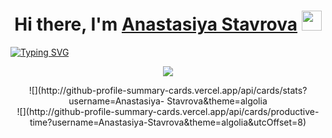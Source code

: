 <h1 align="center">Hi there, I'm <a href="https://vk.com/an_stavrova" target="_blank">Anastasiya Stavrova</a> 
<img src="https://github.com/blackcater/blackcater/raw/main/images/Hi.gif" height="32"/></h1>

[![Typing SVG](https://readme-typing-svg.herokuapp.com?font=Fira+Code&size=30&duration=10000&pause=30000&color=000000&center=true&vCenter=true&width=1500&lines=Student+of+the+2nd+year+of+the+TSU+Higher+IT+School%2C+beginning+frontend+developer.+)](https://git.io/typing-svg)

<div align="center">

  ![](http://github-profile-summary-cards.vercel.app/api/cards/profile-details?username=Anastasiya-Stavrova&theme=algolia)

  <div>
    <div>
      ![](http://github-profile-summary-cards.vercel.app/api/cards/stats?username=Anastasiya-      Stavrova&theme=algolia
      <div>
    <div>![](http://github-profile-summary-cards.vercel.app/api/cards/productive-time?username=Anastasiya-Stavrova&theme=algolia&utcOffset=8)</div>
  </div>
</div>




<!---
AnastasiaStavrova/AnastasiaStavrova is a ✨ special ✨ repository because its `README.md` (this file) appears on your GitHub profile.
You can click the Preview link to take a look at your changes.
--->
